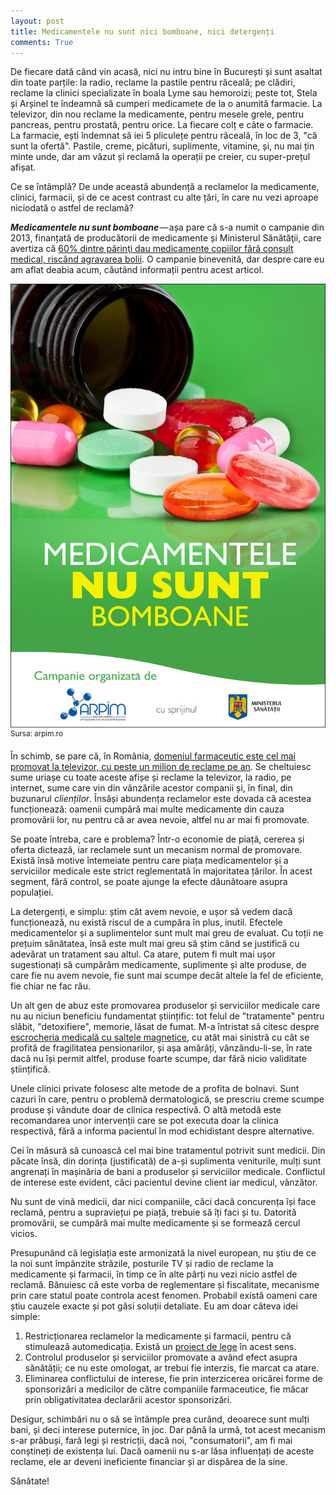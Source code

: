 ```yaml
---
layout: post
title: Medicamentele nu sunt nici bomboane, nici detergenți
comments: True
---
```


De fiecare dată când vin acasă, nici nu intru bine în București și sunt asaltat din toate parțile: la radio, reclame la pastile pentru răceală; pe clădiri, reclame la clinici specializate în boala Lyme sau hemoroizi; peste tot, Stela și Arșinel te îndeamnă să cumperi medicamete de la o anumită farmacie. La televizor, din nou reclame la medicamente, pentru mesele grele, pentru pancreas, pentru prostată, pentru orice. La fiecare colț e câte o farmacie. La farmacie, ești îndemnat să iei 5 pliculețe pentru răceală, în loc de 3, "că sunt la ofertă". Pastile, creme, picături, suplimente, vitamine, și, nu mai țin minte unde, dar am văzut și reclamă la operații pe creier, cu super-prețul afișat.

Ce se întâmplă? De unde această abundență a reclamelor la medicamente, clinici, farmacii, și de ce acest contrast cu alte țări, în care nu vezi aproape niciodată o astfel de reclamă?

<!--more-->

***Medicamentele nu sunt bomboane*** — așa pare că s-a numit o campanie din 2013, finanțată de producătorii de medicamente și Ministerul Sănătăţii, care avertiza că [60% dintre părinţi dau medicamente copiilor fără consult medical, riscând agravarea bolii][1]. O campanie binevenită, dar despre care eu am aflat deabia acum, căutând informații pentru acest articol.

![Medicamentele nu sunt bomboane](/assets/medicamentele-nu-sunt-bomboane.jpg "Medicamentele nu sunt bomboane")
<sup>Sursa: arpim.ro</sup>

În schimb, se pare că, în România, [domeniul farmaceutic este cel mai promovat la televizor, cu peste un milion de reclame pe an][2]. Se cheltuiesc sume uriașe cu toate aceste afișe și reclame la televizor, la radio, pe internet, sume care vin din vânzările acestor companii și, în final, din buzunarul *clienților*. Însăși abundența reclamelor este dovada că acestea funcționează: oamenii cumpără mai multe medicamente din cauza promovării lor, nu pentru că ar avea nevoie, altfel nu ar mai fi promovate.

Se poate întreba, care e problema? Într-o economie de piață, cererea și oferta dictează, iar reclamele sunt un mecanism normal de promovare. Există însă motive întemeiate pentru care piața medicamentelor și a serviciilor medicale este strict reglementată în majoritatea țărilor. În acest segment, fără control, se poate ajunge la efecte dăunătoare asupra populației.

La detergenți, e simplu: știm cât avem nevoie, e ușor să vedem dacă funcționează, nu există riscul de a cumpăra în plus, inutil. Efectele medicamentelor și a suplimentelor sunt mult mai greu de evaluat. Cu toții ne prețuim sănătatea, însă este mult mai greu să știm când se justifică cu adevărat un tratament sau altul. Ca atare, putem fi mult mai ușor sugestionați să cumpărăm medicamente, suplimente și alte produse, de care fie nu avem nevoie, fie sunt mai scumpe decât altele la fel de eficiente, fie chiar ne fac rău.

Un alt gen de abuz este promovarea produselor și serviciilor medicale care nu au niciun beneficiu fundamentat științific: tot felul de "tratamente" pentru slăbit, "detoxifiere", memorie, lăsat de fumat. M-a întristat să citesc despre [escrocheria medicală cu saltele magnetice][3], cu atât mai sinistră cu cât se profită de fragilitatea pensionarilor, și așa amărâți, vânzându-li-se, în rate dacă nu își permit altfel, produse foarte scumpe, dar fără nicio validitate științifică.

Unele clinici private folosesc alte metode de a profita de bolnavi. Sunt cazuri în care, pentru o problemă dermatologică, se prescriu creme scumpe produse și vândute doar de clinica respectivă. O altă metodă este recomandarea unor intervenții care se pot executa doar la clinica respectivă, fără a informa pacientul în mod echidistant despre alternative.

Cei în măsură să cunoască cel mai bine tratamentul potrivit sunt medicii. Din păcate însă, din dorința (justificată) de a-și suplimenta veniturile, mulți sunt angrenați în mașinăria de bani a produselor și serviciilor medicale. Conflictul de interese este evident, căci pacientul devine client iar medicul, vânzător.

Nu sunt de vină medicii, dar nici companiile, căci dacă concurența își face reclamă, pentru a supraviețui pe piață, trebuie să îți faci și tu. Datorită promovării, se cumpără mai multe medicamente și se formează cercul vicios.

Presupunând că legislația este armonizată la nivel european, nu știu de ce la noi sunt împânzite străzile, posturile TV și radio de reclame la medicamente și farmacii, în timp ce în alte părți nu vezi nicio astfel de reclamă. Bănuiesc că este vorba de reglementare și fiscalitate, mecanisme prin care statul poate controla acest fenomen. Probabil există oameni care știu cauzele exacte și pot găsi soluții detaliate. Eu am doar câteva idei simple:

1. Restricționarea reclamelor la medicamente și farmacii, pentru că stimulează automedicația. Există un [proiect de lege][4] în acest sens.
2. Controlul produselor și serviciilor promovate a având efect asupra sănătății; ce nu este omologat, ar trebui fie interzis, fie marcat ca atare.
3. Eliminarea conflictului de interese, fie prin interzicerea oricărei forme de sponsorizări a medicilor de către companiile farmaceutice, fie măcar prin obligativitatea declarării acestor sponsorizări.

Desigur, schimbări nu o să se întâmple prea curând, deoarece sunt mulți bani, și deci interese puternice, în joc. Dar până la urmă, tot acest mecanism s-ar prăbuși, fară legi și restricții, dacă noi, "consumatorii", am fi mai conștineți de existența lui. Dacă oamenii nu s-ar lăsa influențați de aceste reclame, ele ar deveni ineficiente financiar și ar dispărea de la sine.

Sănătate!

[1]: http://www.realitatea.net/medicamentele-nu-sunt-bomboane-ce-risti-daca-ii-dai-copilului-tau-pastile-fara-sa-mergi-la-medic_929864.html

[2]: http://www.paginademedia.ro/2014/02/publicitatea-tv-1-peste-un-milion-de-reclame-la-mancare-si-la-medicamente-intr-un-an-orange-vodafone-cosmote-si-romtelecom-cele-mai-promovate-marci-pe-tv-anul-trecut/

[3]: http://www.hotnews.ro/stiri-esential-18751822-escrocherii-medicale-saltele-magnetice.htm

[4]: http://www.hotnews.ro/stiri-politic-20356913-proiect-lege-care-prevede-interzicerea-publicitatii-explicite-medicamente-initiat-senator-udmr.htm
